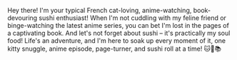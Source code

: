 Hey there! I'm your typical French cat-loving, anime-watching, book-devouring sushi enthusiast! When I'm not cuddling with my feline friend or binge-watching the latest anime series, you can bet I'm lost in the pages of a captivating book. And let's not forget about sushi – it's practically my soul food! Life's an adventure, and I'm here to soak up every moment of it, one kitty snuggle, anime episode, page-turner, and sushi roll at a time! 🐱🍣📚
